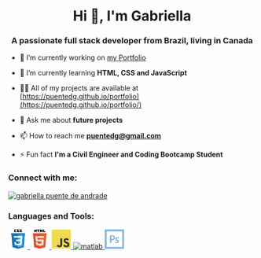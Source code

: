 <h1 align="center">Hi 👋, I'm Gabriella</h1>
<h3 align="center">A passionate full stack developer from Brazil, living in Canada</h3>

- 🔭 I’m currently working on [my Portfolio](https://puentedg.github.io/challenge-2/)

- 🌱 I’m currently learning **HTML, CSS and JavaScript**

- 👨‍💻 All of my projects are available at [https://puentedg.github.io/portfolio](https://puentedg.github.io/portfolio/)

- 💬 Ask me about **future projects**

- 📫 How to reach me **puentedg@gmail.com**

- ⚡ Fun fact **I'm a Civil Engineer and Coding Bootcamp Student**

<h3 align="left">Connect with me:</h3>
<p align="left">
<a href="https://linkedin.com/in/gabriella puente de andrade" target="blank"><img align="center" src="https://raw.githubusercontent.com/rahuldkjain/github-profile-readme-generator/master/src/images/icons/Social/linked-in-alt.svg" alt="gabriella puente de andrade" height="30" width="40" /></a>
</p>

<h3 align="left">Languages and Tools:</h3>
<p align="left"> <a href="https://www.w3schools.com/css/" target="_blank" rel="noreferrer"> <img src="https://raw.githubusercontent.com/devicons/devicon/master/icons/css3/css3-original-wordmark.svg" alt="css3" width="40" height="40"/> </a> <a href="https://www.w3.org/html/" target="_blank" rel="noreferrer"> <img src="https://raw.githubusercontent.com/devicons/devicon/master/icons/html5/html5-original-wordmark.svg" alt="html5" width="40" height="40"/> </a> <a href="https://developer.mozilla.org/en-US/docs/Web/JavaScript" target="_blank" rel="noreferrer"> <img src="https://raw.githubusercontent.com/devicons/devicon/master/icons/javascript/javascript-original.svg" alt="javascript" width="40" height="40"/> </a> <a href="https://www.mathworks.com/" target="_blank" rel="noreferrer"> <img src="https://upload.wikimedia.org/wikipedia/commons/2/21/Matlab_Logo.png" alt="matlab" width="40" height="40"/> </a> <a href="https://www.photoshop.com/en" target="_blank" rel="noreferrer"> <img src="https://raw.githubusercontent.com/devicons/devicon/master/icons/photoshop/photoshop-line.svg" alt="photoshop" width="40" height="40"/> </a> </p>

